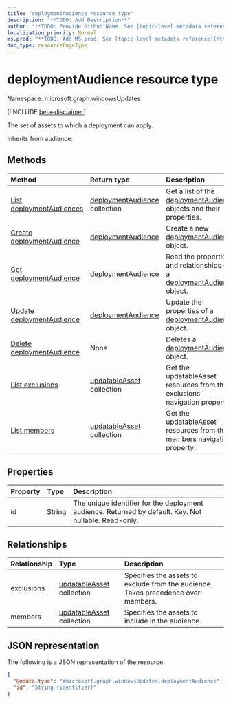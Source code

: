 ```yaml
---
title: "deploymentAudience resource type"
description: "**TODO: Add Description**"
author: "**TODO: Provide Github Name. See [topic-level metadata reference](https://msgo.azurewebsites.net/add/document/guidelines/metadata.html#topic-level-metadata)**"
localization_priority: Normal
ms.prod: "**TODO: Add MS prod. See [topic-level metadata reference](https://msgo.azurewebsites.net/add/document/guidelines/metadata.html#topic-level-metadata)**"
doc_type: resourcePageType
---
```


# deploymentAudience resource type

Namespace: microsoft.graph.windowsUpdates

[!INCLUDE [beta-disclaimer](../../includes/beta-disclaimer.md)]

The set of assets to which a deployment can apply.

Inherits from audience.

## Methods
|Method|Return type|Description|
|:---|:---|:---|
|[List deploymentAudiences](../api/deploymentaudience-list.md)|[deploymentAudience](../resources/windowsupdates-deploymentaudience.md) collection|Get a list of the [deploymentAudience](../resources/deploymentaudience.md) objects and their properties.|
|[Create deploymentAudience](../api/windowsupdates-deploymentaudience-create.md)|[deploymentAudience](../resources/windowsupdates-deploymentaudience.md)|Create a new [deploymentAudience](../resources/windowsupdates-deploymentaudience.md) object.|
|[Get deploymentAudience](../api/windowsupdates-deploymentaudience-get.md)|[deploymentAudience](../resources/windowsupdates-deploymentaudience.md)|Read the properties and relationships of a [deploymentAudience](../resources/windowsupdates-deploymentaudience.md) object.|
|[Update deploymentAudience](../api/windowsupdates-deploymentaudience-update.md)|[deploymentAudience](../resources/windowsupdates-deploymentaudience.md)|Update the properties of a [deploymentAudience](../resources/windowsupdates-deploymentaudience.md) object.|
|[Delete deploymentAudience](../api/windowsupdates-deploymentaudience-delete.md)|None|Deletes a [deploymentAudience](../resources/windowsupdates-deploymentaudience.md) object.|
|[List exclusions](../api/windowsupdates-deploymentaudience-list-exclusions.md)|[updatableAsset](../resources/windowsupdates-updatableasset.md) collection|Get the updatableAsset resources from the exclusions navigation property.|
|[List members](../api/windowsupdates-deploymentaudience-list-members.md)|[updatableAsset](../resources/windowsupdates-updatableasset.md) collection|Get the updatableAsset resources from the members navigation property.|

## Properties
|Property|Type|Description|
|:---|:---|:---|
|id|String|The unique identifier for the deployment audience. Returned by default. Key. Not nullable. Read-only.|

## Relationships
|Relationship|Type|Description|
|:---|:---|:---|
|exclusions|[updatableAsset](../resources/windowsupdates-updatableasset.md) collection|Specifies the assets to exclude from the audience. Takes precedence over members.|
|members|[updatableAsset](../resources/windowsupdates-updatableasset.md) collection|Specifies the assets to include in the audience.|

## JSON representation
The following is a JSON representation of the resource.
<!-- {
  "blockType": "resource",
  "keyProperty": "id",
  "@odata.type": "microsoft.graph.windowsUpdates.deploymentAudience",
  "openType": false
}
-->
``` json
{
  "@odata.type": "#microsoft.graph.windowsUpdates.deploymentAudience",
  "id": "String (identifier)"
}
```

